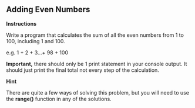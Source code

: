 ## **Adding Even Numbers**

**Instructions**

Write a program that calculates the sum of all the even numbers from 1 to 100, including 1 and 100.

e.g. 1 + 2 + 3...+ 98 + 100

**Important,** there should only be 1 print statement in your console output. It should just print the final total not every step of the calculation.

**Hint**

There are quite a few ways of solving this problem, but you will need to use the **range()** function in any of the solutions.

